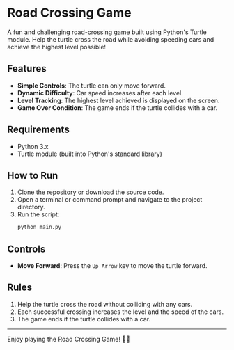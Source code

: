 # Road Crossing Game

A fun and challenging road-crossing game built using Python's Turtle module. Help the turtle cross the road while avoiding speeding cars and achieve the highest level possible!

## Features
- **Simple Controls**: The turtle can only move forward.
- **Dynamic Difficulty**: Car speed increases after each level.
- **Level Tracking**: The highest level achieved is displayed on the screen.
- **Game Over Condition**: The game ends if the turtle collides with a car.

## Requirements
- Python 3.x
- Turtle module (built into Python's standard library)

## How to Run
1. Clone the repository or download the source code.
2. Open a terminal or command prompt and navigate to the project directory.
3. Run the script:
   ```bash
   python main.py
   ```

## Controls
- **Move Forward**: Press the `Up Arrow` key to move the turtle forward.

## Rules
1. Help the turtle cross the road without colliding with any cars.
2. Each successful crossing increases the level and the speed of the cars.
3. The game ends if the turtle collides with a car.

---

Enjoy playing the Road Crossing Game! 🐢🚗
